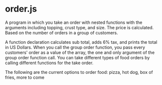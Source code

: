 # order.js

A program in which you take an order with nested functions with the arguments including topping, crust type, and size. The price is calculated. Based on the number of orders in a group of customers.

A function declaration calculates sub total, adds 6% tax, and prints the total in US Dollars. When you call the group order function, you pass every customers' order as a value of the array, the one and only argument of the group order function call. You can take different types of food orders by calling different functions for the take order.

The following are the current options to order food: pizza, hot dog, box of fries, more to come
